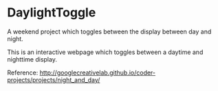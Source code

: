 # DaylightToggle
A weekend project which toggles between the display between day and night.

This is an interactive webpage which toggles between a daytime and nighttime display.

Reference: http://googlecreativelab.github.io/coder-projects/projects/night_and_day/
